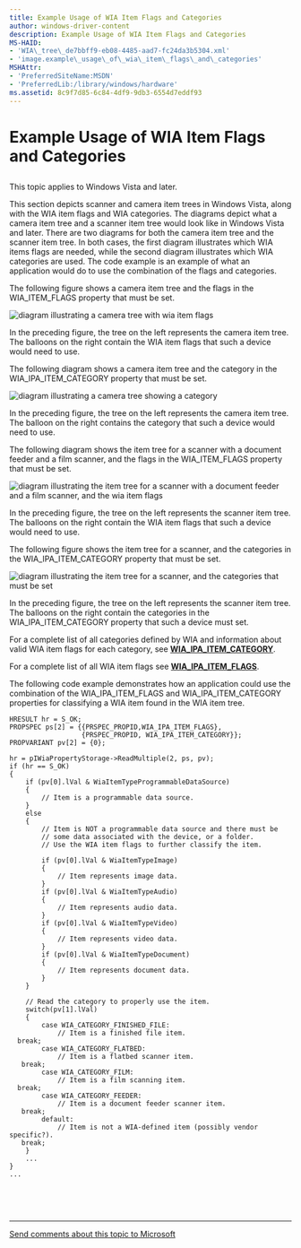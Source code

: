 ```yaml
---
title: Example Usage of WIA Item Flags and Categories
author: windows-driver-content
description: Example Usage of WIA Item Flags and Categories
MS-HAID:
- 'WIA\_tree\_de7bbff9-eb08-4485-aad7-fc24da3b5304.xml'
- 'image.example\_usage\_of\_wia\_item\_flags\_and\_categories'
MSHAttr:
- 'PreferredSiteName:MSDN'
- 'PreferredLib:/library/windows/hardware'
ms.assetid: 8c9f7d85-6c84-4df9-9db3-6554d7eddf93
---
```


# Example Usage of WIA Item Flags and Categories


## <a href="" id="ddk-example-usage-of-wia-item-flags-and-categories-si"></a>


This topic applies to Windows Vista and later.

This section depicts scanner and camera item trees in Windows Vista, along with the WIA item flags and WIA categories. The diagrams depict what a camera item tree and a scanner item tree would look like in Windows Vista and later. There are two diagrams for both the camera item tree and the scanner item tree. In both cases, the first diagram illustrates which WIA items flags are needed, while the second diagram illustrates which WIA categories are used. The code example is an example of what an application would do to use the combination of the flags and categories.

The following figure shows a camera item tree and the flags in the WIA\_ITEM\_FLAGS property that must be set.

![diagram illustrating a camera tree with wia item flags](images/art-film-tree1.png)

In the preceding figure, the tree on the left represents the camera item tree. The balloons on the right contain the WIA item flags that such a device would need to use.

The following diagram shows a camera item tree and the category in the WIA\_IPA\_ITEM\_CATEGORY property that must be set.

![diagram illustrating a camera tree showing a category](images/art-film-tree2.png)

In the preceding figure, the tree on the left represents the camera item tree. The balloon on the right contains the category that such a device would need to use.

The following diagram shows the item tree for a scanner with a document feeder and a film scanner, and the flags in the WIA\_ITEM\_FLAGS property that must be set.

![diagram illustrating the item tree for a scanner with a document feeder and a film scanner, and the wia item flags](images/art-flatbed-tree1.png)

In the preceding figure, the tree on the left represents the scanner item tree. The balloons on the right contain the WIA item flags that such a device would need to use.

The following figure shows the item tree for a scanner, and the categories in the WIA\_IPA\_ITEM\_CATEGORY property that must be set.

![diagram illustrating the item tree for a scanner, and the categories that must be set](images/art-flatbed-tree2.png)

In the preceding figure, the tree on the left represents the scanner item tree. The balloons on the right contain the categories in the WIA\_IPA\_ITEM\_CATEGORY property that such a device must set.

For a complete list of all categories defined by WIA and information about valid WIA item flags for each category, see [**WIA\_IPA\_ITEM\_CATEGORY**](https://msdn.microsoft.com/library/windows/hardware/ff551581).

For a complete list of all WIA item flags see [**WIA\_IPA\_ITEM\_FLAGS**](https://msdn.microsoft.com/library/windows/hardware/ff551585).

The following code example demonstrates how an application could use the combination of the WIA\_IPA\_ITEM\_FLAGS and WIA\_IPA\_ITEM\_CATEGORY properties for classifying a WIA item found in the WIA item tree.

```
HRESULT hr = S_OK;
PROPSPEC ps[2] = {{PRSPEC_PROPID,WIA_IPA_ITEM_FLAGS},
                  {PRSPEC_PROPID, WIA_IPA_ITEM_CATEGORY}};
PROPVARIANT pv[2] = {0};

hr = pIWiaPropertyStorage->ReadMultiple(2, ps, pv);
if (hr == S_OK)
{
    if (pv[0].lVal & WiaItemTypeProgrammableDataSource)
    {
        // Item is a programmable data source.
    }
    else
    {
        // Item is NOT a programmable data source and there must be
        // some data associated with the device, or a folder.
        // Use the WIA item flags to further classify the item.

        if (pv[0].lVal & WiaItemTypeImage)
        {
            // Item represents image data.
        }
        if (pv[0].lVal & WiaItemTypeAudio)
        {
            // Item represents audio data.
        }
        if (pv[0].lVal & WiaItemTypeVideo)
        {
            // Item represents video data.
        }
        if (pv[0].lVal & WiaItemTypeDocument)
        {
            // Item represents document data.
        }
    }

    // Read the category to properly use the item.
    switch(pv[1].lVal)
    {
        case WIA_CATEGORY_FINISHED_FILE:
            // Item is a finished file item.
  break;
        case WIA_CATEGORY_FLATBED:
            // Item is a flatbed scanner item.
   break;
        case WIA_CATEGORY_FILM:
            // Item is a film scanning item.
  break;
        case WIA_CATEGORY_FEEDER:
            // Item is a document feeder scanner item.
   break;
        default:
            // Item is not a WIA-defined item (possibly vendor specific?).
   break;
    }
    ...
}
...
```

 

 


--------------------
[Send comments about this topic to Microsoft](mailto:wsddocfb@microsoft.com?subject=Documentation%20feedback%20%5Bimage\image%5D:%20Example%20Usage%20of%20WIA%20Item%20Flags%20and%20Categories%20%20RELEASE:%20%288/17/2016%29&body=%0A%0APRIVACY%20STATEMENT%0A%0AWe%20use%20your%20feedback%20to%20improve%20the%20documentation.%20We%20don't%20use%20your%20email%20address%20for%20any%20other%20purpose,%20and%20we'll%20remove%20your%20email%20address%20from%20our%20system%20after%20the%20issue%20that%20you're%20reporting%20is%20fixed.%20While%20we're%20working%20to%20fix%20this%20issue,%20we%20might%20send%20you%20an%20email%20message%20to%20ask%20for%20more%20info.%20Later,%20we%20might%20also%20send%20you%20an%20email%20message%20to%20let%20you%20know%20that%20we've%20addressed%20your%20feedback.%0A%0AFor%20more%20info%20about%20Microsoft's%20privacy%20policy,%20see%20http://privacy.microsoft.com/default.aspx. "Send comments about this topic to Microsoft")


